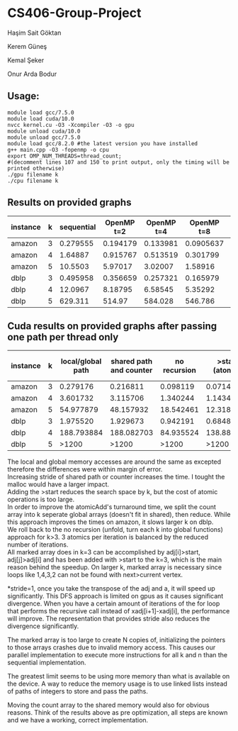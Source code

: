# CS406-Group-Project

Haşim Sait Göktan

Kerem Güneş

Kemal Şeker

Onur Arda Bodur

## Usage:
    module load gcc/7.5.0
    module load cuda/10.0
    nvcc kernel.cu -O3 -Xcompiler -O3 -o gpu
    module unload cuda/10.0
    module unload gcc/7.5.0
    module load gcc/8.2.0 #the latest version you have installed
    g++ main.cpp -O3 -fopenmp -o cpu
    export OMP_NUM_THREADS=thread_count;
	#(decomment lines 107 and 150 to print output, only the timing will be printed otherwise)
    ./gpu filename k
    ./cpu filename k
    
    
## Results on provided graphs
| instance    | k | sequential | OpenMP t=2 | OpenMP t=4 | OpenMP t=8 | OpenMP t=16 | Cuda        |
| ----------- | - | ---------- | ---------- | ---------- | ---------- | ----------- | ----------- |
| amazon      | 3 |  0.279555  |  0.194179  |  0.133981  |  0.0905637 |  0.0699001  |  0.071476   |
| amazon      | 4 |  1.64887   |  0.915767  |  0.513519  |  0.301799  |  0.173176   |  1.167217   |
| amazon      | 5 |  10.5503   |  5.97017   |  3.02007   |  1.58916   |  0.838295   |  15.079791  |
| dblp        | 3 |  0.495958  |  0.356659  |  0.257321  |  0.165979  |  0.109911   |  0.679071   |
| dblp        | 4 |  12.0967   |  8.18795   |  6.58545   |  5.35292   |  4.64312    |  50.470917  |        
| dblp        | 5 |  629.311   |  514.97    |  584.028   |  546.786   |  482.425    |  >1200      |

## Cuda results on provided graphs after passing one path per thread only
| instance    | k |  local/global path |  shared path and counter |no recursion| >start (atomic) | multiple counters then reduce |
| ----------- | - | ------------------ | ------------------------ | ---------- | --------------- | ----------------------------- |
| amazon      | 3 |  0.279176          |  0.216811                |  0.098119  |  0.071492       |  0.073181                     |
| amazon      | 4 |  3.601732          |  3.115706                |  1.340244  |  1.143491       |  1.163768                     |
| amazon      | 5 |  54.977879         |  48.157932               |  18.542461 |  12.318878      |  12.341285                    |
| dblp        | 3 |  1.975520          |  1.929673                |  0.942191  |  0.684884       |  0.699602                     |
| dblp        | 4 |  188.793884        |  188.082703              |  84.935524 |  138.882248     |  257.226624                   |
| dblp        | 5 |  >1200             |  >1200                   |  >1200     |  >1200          |  >1200                        |

The local and global memory accesses are around the same as excepted therefore the differences were within margin of error.<br>
Increasing stride of shared path or counter increases the time. I tought the malloc would have a larger impact.<br>
Adding the >start reduces the search space by k, but the cost of atomic operations is too large.<br> In order to improve the atomicAdd's turnaround time, we split the count array into k seperate global arrays (doesn't fit in shared), then reduce. While this approach improves the times on amazon, it slows larger k on dblp.<br>
We roll back to the no recursion (unfold, turn each k into global functions) approach for k>3. 3 atomics per iteration is balanced by the reduced number of iterations.<br>
All marked array does in k=3 can be accomplished by adj[i]>start, adj[j]>adj[i] and has been added with >start to the k=3, which is the main reason behind the speedup. On larger k, marked array is necessary since loops like 1,4,3,2 can not be found with next>current vertex.

*stride=1, once you take the transpose of the adj and a, it will speed up significantly. This DFS approach is limited on gpus as it causes significant divergence. When you have a certain amount of iterations of the for loop that performs the recursive call instead of xadj[i+1]-xadj[i], the performance will improve. The representation that provides stride also reduces the divergence significantly.

The marked array is too large to create N copies of, initializing the pointers to those arrays crashes due to invalid memory access. This causes our parallel implementation to execute more instructions for all k and n than the sequential implementation.

The greatest limit seems to be using more memory than what is available on the device. A way to reduce the memory usage is to use linked lists instead of paths of integers to store and pass the paths.

Moving the count array to the shared memory would also for obvious reasons. Think of the results above as pre optimization, all steps are known and we have a working, correct implementation.
